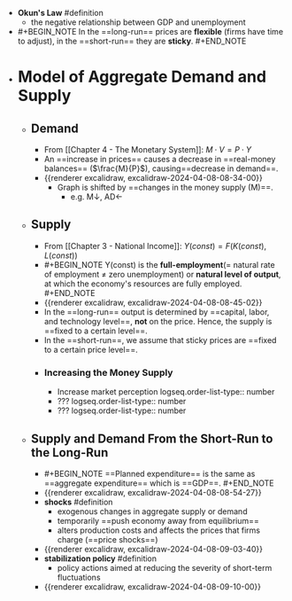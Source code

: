 - **Okun's Law** #definition
	- the negative relationship between GDP and unemployment
- #+BEGIN_NOTE
  In the ==long-run== prices are **flexible** (firms have time to adjust), in the ==short-run== they are **sticky**.
  #+END_NOTE
- # Model of Aggregate Demand and Supply
	- ## Demand
		- From [[Chapter 4 - The Monetary System]]: $M \cdot V = P \cdot Y$
		- An ==increase in prices== causes a decrease in ==real-money balances== ($\frac{M}{P}$), causing==decrease in demand==.
		- {{renderer excalidraw, excalidraw-2024-04-08-08-34-00}}
			- Graph is shifted by ==changes in the money supply (M)==.
				- e.g. M↓, AD←
	- ## Supply
		- From [[Chapter 3 - National Income]]: $Y(const) = F( K(const), L(const) )$
		- #+BEGIN_NOTE
		  Y(const) is the **full-employment**(= natural rate of employment ≠ zero unemployment) or **natural level of output**, at which the economy's resources are fully employed.
		  #+END_NOTE
		- {{renderer excalidraw, excalidraw-2024-04-08-08-45-02}}
		- In the ==long-run== output is determined by ==capital, labor, and technology level==, **not** on the price. Hence, the supply is ==fixed to a certain level==.
		- In the ==short-run==, we assume that sticky prices are ==fixed to a certain price level==.
		- ### Increasing the Money Supply
			- Increase market perception
			  logseq.order-list-type:: number
			- ???
			  logseq.order-list-type:: number
			- ???
			  logseq.order-list-type:: number
	- ## Supply and Demand From the Short-Run to the Long-Run
		- #+BEGIN_NOTE
		  ==Planned expenditure== is the same as ==aggregate expenditure== which is ==GDP==.
		  #+END_NOTE
		- {{renderer excalidraw, excalidraw-2024-04-08-08-54-27}}
		- **shocks** #definition
			- exogenous changes in aggregate supply or demand
			- temporarily ==push economy away from equilibrium==
			- alters production costs and affects the prices that firms charge (==price shocks==)
		- {{renderer excalidraw, excalidraw-2024-04-08-09-03-40}}
		- **stabilization policy** #definition
			- policy actions aimed at reducing the severity of short-term fluctuations
		- {{renderer excalidraw, excalidraw-2024-04-08-09-10-00}}